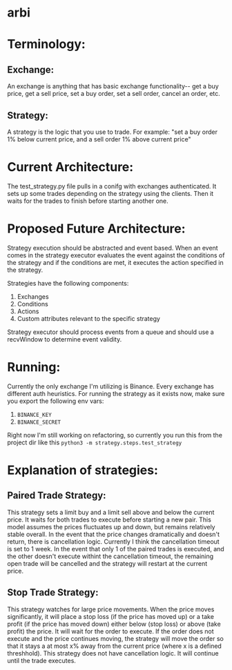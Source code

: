 # arbi

# Terminology:

## Exchange:
An exchange is anything that has basic exchange functionality-- get a buy price, get a sell price, set a buy order, set a sell order, cancel an order, etc.

## Strategy:
A strategy is the logic that you use to trade. For example: "set a buy order 1% below current price, and a sell order 1% above current price"

# Current Architecture:

The test_strategy.py file pulls in a conifg with exchanges authenticated. It sets up some trades depending on the strategy using the clients. Then it waits for the trades to finish before starting another one.

# Proposed Future Architecture:

Strategy execution should be abstracted and event based. When an event comes in the strategy executor evaluates the event against the conditions of the strategy and if the conditions are met, it executes the action specified in the strategy.

Strategies have the following components:

1. Exchanges
2. Conditions
3. Actions
4. Custom attributes relevant to the specific strategy

Strategy executor should process events from a queue and should use a recvWindow to determine event validity.


# Running:

Currently the only exchange I'm utilizing is Binance. Every exchange has different auth heuristics. For running the strategy as it exists now, make sure you export the following env vars:

1. `BINANCE_KEY`
2. `BINANCE_SECRET`

Right now I'm still working on refactoring, so currently you run this from the project dir like this `python3 -m strategy.steps.test_strategy`

# Explanation of strategies:

## Paired Trade Strategy:

This strategy sets a limit buy and a limit sell above and below the current price. It waits for both trades to execute before starting a new pair. This model assumes the prices fluctuates up and down, but remains relatively stable overall. In the event that the price changes dramatically and doesn't return, there is cancellation logic. Currently I think the cancellation timeout is set to 1 week. In the event that only 1 of the paired trades is executed, and the other doesn't execute withint the cancellation timeout, the remaining open trade will be cancelled and the strategy will restart at the current price.

## Stop Trade Strategy:

This strategy watches for large price movements. When the price moves significantly, it will place a stop loss (if the price has moved up) or a take profit (if the price has moved down) either below (stop loss) or above (take profit) the price. It will wait for the order to execute. If the order does not execute and the price continues moving, the strategy will move the order so that it stays a at most x% away from the current price (where x is a defined threshhold). This strategy does not have cancellation logic. It will continue until the trade executes.